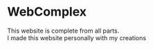 # WebComplex
<p>This website is complete from all parts. <br>I made this website personally with my creations</p>
